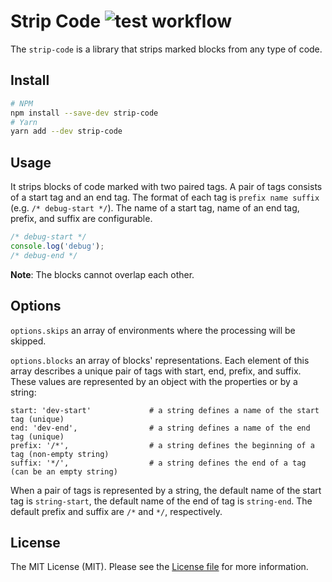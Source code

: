 Strip Code ![test workflow](https://github.com/kudashevs/strip-code/actions/workflows/run-tests.yml/badge.svg)
==========================

The `strip-code` is a library that strips marked blocks from any type of code.


## Install

```bash
# NPM
npm install --save-dev strip-code
# Yarn
yarn add --dev strip-code
```


## Usage

It strips blocks of code marked with two paired tags. A pair of tags consists of a start tag and an end tag. The format
of each tag is `prefix name suffix` (e.g. `/* debug-start */`). The name of a start tag, name of an end tag,
prefix, and suffix are configurable.
```js
/* debug-start */ 
console.log('debug');
/* debug-end */
```

**Note**: The blocks cannot overlap each other.


## Options

`options.skips` an array of environments where the processing will be skipped.

`options.blocks` an array of blocks' representations. Each element of this array describes a unique pair of tags with
start, end, prefix, and suffix. These values are represented by an object with the properties or by a string:
```
start: 'dev-start'             # a string defines a name of the start tag (unique)
end: 'dev-end',                # a string defines a name of the end tag (unique)
prefix: '/*',                  # a string defines the beginning of a tag (non-empty string)
suffix: '*/',                  # a string defines the end of a tag (can be an empty string)
```
When a pair of tags is represented by a string, the default name of the start tag is `string-start`, the default name of
the end of tag is `string-end`. The default prefix and suffix are `/*` and `*/`, respectively.


## License

The MIT License (MIT). Please see the [License file](LICENSE.md) for more information.